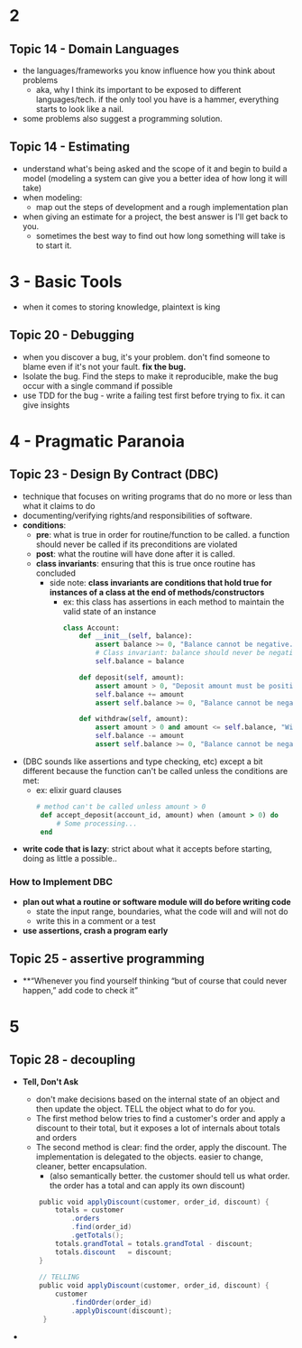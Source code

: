 # 2
## Topic 14 - Domain Languages
- the languages/frameworks you know influence how you think about problems
	- aka, why I think its important to be exposed to different languages/tech. if the only tool you have is a hammer, everything starts to look like a nail.
- some problems also suggest a programming solution.
## Topic 14 - Estimating
- understand what's being asked and the scope of it and begin to build a model (modeling a system can give you a better idea of how long it will take)
- when modeling:
	- map out the steps of development and a rough implementation plan
- when giving an estimate for a project, the best answer is I'll get back to you.
	- sometimes the best way to find out how long something will take is to start it.

# 3 - Basic Tools
- when it comes to storing knowledge, plaintext is king
## Topic 20 - Debugging
- when you discover a bug, it's your problem. don't find someone to blame even if it's not your fault. **fix the bug.**
- Isolate the bug. Find the steps to make it reproducible, make the bug occur with a single command if possible
- use TDD for the bug - write a failing test first before trying to fix. it can give  insights

# 4 - Pragmatic Paranoia
## Topic 23 - Design By Contract (DBC)
- technique that focuses on writing programs that do no more or less than what it claims to do
- documenting/verifying rights/and responsibilities of software.
- **conditions**:
	- **pre**: what is true in order for routine/function to be called. a function should never be called if its preconditions are violated
	- **post**: what the routine will have done after it is called.
	- **class invariants**: ensuring that this is true once routine has concluded
		- side note: **class invariants are conditions that hold true for instances of a class at the end of methods/constructors**
			- ex: this class has assertions in each method to maintain the valid state of an instance
				```python
				class Account:
					def __init__(self, balance):
						assert balance >= 0, "Balance cannot be negative."
						# Class invariant: balance should never be negative.
						self.balance = balance  

					def deposit(self, amount):
						assert amount > 0, "Deposit amount must be positive."
						self.balance += amount
						assert self.balance >= 0, "Balance cannot be negative after deposit."  

					def withdraw(self, amount):
						assert amount > 0 and amount <= self.balance, "Withdrawal amount must be positive and less than balance."
						self.balance -= amount
						assert self.balance >= 0, "Balance cannot be negative after withdrawal." 
				```
- (DBC sounds like assertions and type checking, etc) except a bit different because the function can't be called unless the conditions are met:
	- ex: elixir guard clauses
		```ruby
		# method can't be called unless amount > 0
		 ​def​ accept_deposit(account_id, amount) ​when​ (amount > 0) ​do​​     
			 ​# Some processing...​​   ​
		 end
		
		```
- **write code that is lazy**: strict about what it accepts before starting, doing as little a possible..
### How to Implement DBC
- **plan out what a routine or software module will do before writing code**
	- state the input range, boundaries, what the code will and will not do
	- write this in a comment or a test
- **use assertions, crash a program early**

## Topic 25 - assertive programming
- **“Whenever you find yourself thinking “but of course that could never happen,” add code to check it”


# 5 
## Topic 28 - decoupling
- **Tell, Don't Ask**
	- don't make decisions based on the internal state of an object and then update the object. TELL the object what to do for you.
	- The first method below tries to find a customer's order and apply a discount to their total, but it exposes a lot of internals about totals and orders
	- The second method is clear: find the order, apply the discount. The implementation is delegated to the objects. easier to change, cleaner, better encapsulation.
		- (also semantically better. the customer should tell us what order. the order has a total and can apply its own discount)
	```java
		​public​ ​void​ applyDiscount(customer, order_id, discount) {​   
			totals = customer
				.orders​
				.find(order_id)​
				.getTotals();​   
			totals.grandTotal = totals.grandTotal - discount;​   
			totals.discount   = discount;​ 
		}
		
		// TELLING 
		public​ ​void​ applyDiscount(customer, order_id, discount) {​  
			customer​
				.findOrder(order_id)​
				.applyDiscount(discount);​ 
		 }

	```

- 